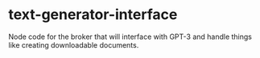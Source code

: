 # text-generator-interface
Node code for the broker that will interface with GPT-3 and handle things like creating downloadable documents.
